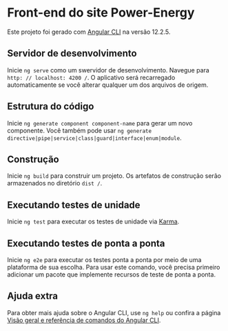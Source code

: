 # Front-end do site Power-Energy

Este projeto foi gerado com [Angular CLI](https://github.com/angular/angular-cli) na versão 12.2.5.

## Servidor de desenvolvimento

Inicie `ng serve` como um swervidor de desenvolvimento. Navegue para `http: // localhost: 4200 /`. O aplicativo será recarregado automaticamente se você alterar qualquer um dos arquivos de origem.

## Estrutura do código

Inicie `ng generate component component-name` para gerar um novo componente. Você também pode usar `ng generate directive|pipe|service|class|guard|interface|enum|module`.

## Construção

Inicie `ng build` para construir um projeto. Os artefatos de construção serão armazenados no diretório `dist /`.

## Executando testes de unidade

Inicie `ng test` para executar os testes de unidade via [Karma](https://karma-runner.github.io).

## Executando testes de ponta a ponta

Inicie `ng e2e` para executar os testes ponta a ponta por meio de uma plataforma de sua escolha. Para usar este comando, você precisa primeiro adicionar um pacote que implemente recursos de teste de ponta a ponta.

## Ajuda extra

Para obter mais ajuda sobre o Angular CLI, use `ng help` ou confira a página [Visão geral e referência de comandos do Angular CLI](https://angular.io/cli).

